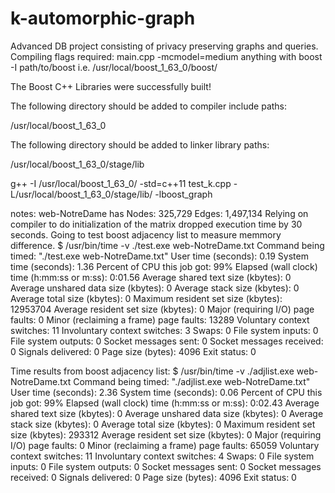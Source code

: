 # k-automorphic-graph
Advanced DB project consisting of privacy preserving graphs and queries.
Compiling flags required:
main.cpp -mcmodel=medium
anything with boost -I path/to/boost i.e. /usr/local/boost_1_63_0/boost/

The Boost C++ Libraries were successfully built!

The following directory should be added to compiler include paths:

/usr/local/boost_1_63_0

The following directory should be added to linker library paths:

/usr/local/boost_1_63_0/stage/lib

g++ -I /usr/local/boost_1_63_0/ -std=c++11 test_k.cpp -L/usr/local/boost_1_63_0/stage/lib/ -lboost_graph


notes:
web-NotreDame has Nodes: 325,729 Edges: 1,497,134
Relying on compiler to do initialization of the matrix dropped execution time by 30 seconds.
Going to test boost adjacency list to measure memmory difference.
$ /usr/bin/time -v ./test.exe web-NotreDame.txt
        Command being timed: "./test.exe web-NotreDame.txt"
        User time (seconds): 0.19
        System time (seconds): 1.36
        Percent of CPU this job got: 99%
        Elapsed (wall clock) time (h:mm:ss or m:ss): 0:01.56
        Average shared text size (kbytes): 0
        Average unshared data size (kbytes): 0
        Average stack size (kbytes): 0
        Average total size (kbytes): 0
        Maximum resident set size (kbytes): 12953704
        Average resident set size (kbytes): 0
        Major (requiring I/O) page faults: 0
        Minor (reclaiming a frame) page faults: 13289
        Voluntary context switches: 11
        Involuntary context switches: 3
        Swaps: 0
        File system inputs: 0
        File system outputs: 0
        Socket messages sent: 0
        Socket messages received: 0
        Signals delivered: 0
        Page size (bytes): 4096
        Exit status: 0

Time results from boost adjacency list:
$ /usr/bin/time -v ./adjlist.exe web-NotreDame.txt
        Command being timed: "./adjlist.exe web-NotreDame.txt"
        User time (seconds): 2.36
        System time (seconds): 0.06
        Percent of CPU this job got: 99%
        Elapsed (wall clock) time (h:mm:ss or m:ss): 0:02.43
        Average shared text size (kbytes): 0
        Average unshared data size (kbytes): 0
        Average stack size (kbytes): 0
        Average total size (kbytes): 0
        Maximum resident set size (kbytes): 293312
        Average resident set size (kbytes): 0
        Major (requiring I/O) page faults: 0
        Minor (reclaiming a frame) page faults: 65059
        Voluntary context switches: 11
        Involuntary context switches: 4
        Swaps: 0
        File system inputs: 0
        File system outputs: 0
        Socket messages sent: 0
        Socket messages received: 0
        Signals delivered: 0
        Page size (bytes): 4096
        Exit status: 0